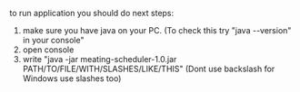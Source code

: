 to run application you should do next steps:
1. make sure you have java on your PC. (To check this try "java --version" in your console"
2. open console 
3. write "java -jar meating-scheduler-1.0.jar PATH/TO/FILE/WITH/SLASHES/LIKE/THIS" (Dont use backslash for Windows use slashes too)
